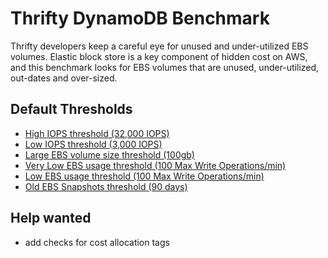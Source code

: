 # Thrifty DynamoDB Benchmark

Thrifty developers keep a careful eye for unused and under-utilized EBS volumes. Elastic block store is a key component of hidden cost on AWS, and this benchmark looks for EBS volumes that are unused, under-utilized, out-dates and over-sized.

## Default Thresholds
- [High IOPS threshold (32,000 IOPS)](https://github.com/turbot/steampipe-mod-aws-thrifty/blob/1f71e77023825835770fd88d70e745c8379c68a5/query/ebs/high_iops_volumes.sql#L5)
- [Low IOPS threshold (3,000 IOPS)](https://github.com/turbot/steampipe-mod-aws-thrifty/blob/1f71e77023825835770fd88d70e745c8379c68a5/query/ebs/low_iops_volumes.sql#L5)
- [Large EBS volume size threshold (100gb)](https://github.com/turbot/steampipe-mod-aws-thrifty/blob/1f71e77023825835770fd88d70e745c8379c68a5/query/ebs/large_ebs_volumes.sql#L4)
- [Very Low EBS usage threshold (100 Max Write Operations/min)](https://github.com/turbot/steampipe-mod-aws-thrifty/blob/1f71e77023825835770fd88d70e745c8379c68a5/query/ebs/low_usage_ebs_volumes.sql#L41)
- [Low EBS usage threshold (100 Max Write Operations/min)](https://github.com/turbot/steampipe-mod-aws-thrifty/blob/1f71e77023825835770fd88d70e745c8379c68a5/query/ebs/low_usage_ebs_volumes.sql#L42)
- [Old EBS Snapshots threshold (90 days)](https://github.com/turbot/steampipe-mod-aws-thrifty/blob/1f71e77023825835770fd88d70e745c8379c68a5/query/ebs/old_ebs_snapshots.sql#L4)

## Help wanted
- add checks for cost allocation tags


